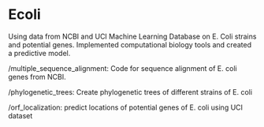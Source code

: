 # Ecoli

Using data from NCBI and UCI Machine Learning Database on E. Coli strains and potential genes. Implemented computational biology tools and created a predictive model.

/multiple_sequence_alignment: Code for sequence alignment of E. coli genes from NCBI. 

/phylogenetic_trees: Create phylogenetic trees of different strains of E. coli

/orf_localization: predict locations of potential genes of E. coli using UCI dataset
